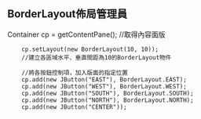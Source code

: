 <h2>BorderLayout佈局管理員</h2>
Container cp = getContentPane(); //取得內容面版

		cp.setLayout(new BorderLayout(10, 10));
		//建立各區域水平、垂直間距為10的BorderLayout物件

		//將各按鈕控制項，加入版面的指定位置
		cp.add(new JButton("EAST"), BorderLayout.EAST);		
		cp.add(new JButton("WEST"), BorderLayout.WEST);
		cp.add(new JButton("SOUTH"), BorderLayout.SOUTH);
		cp.add(new JButton("NORTH"), BorderLayout.NORTH);
		cp.add(new JButton("CENTER"));
